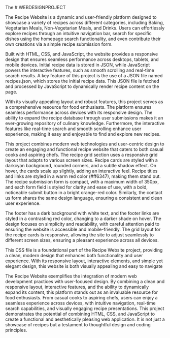 The # WEBDESIGNPROJECT

The Recipe Website is a dynamic and user-friendly platform designed to showcase a variety of recipes across different categories, including Baking, Vegetarian Meals, Non-Vegetarian Meals, and Drinks. Users can effortlessly explore recipes through an intuitive navigation bar, search for specific dishes using the homepage search functionality, and even contribute their own creations via a simple recipe submission form.

Built with HTML, CSS, and JavaScript, the website provides a responsive design that ensures seamless performance across desktops, tablets, and mobile devices. Initial recipe data is stored in JSON, while JavaScript powers the interactive features, such as smooth scrolling and real-time search results. A key feature of this project is the use of a JSON file named recipes.json, which stores the initial recipe data. This JSON file is fetched and processed by JavaScript to dynamically render recipe content on the page.

With its visually appealing layout and robust features, this project serves as a comprehensive resource for food enthusiasts. The platform ensures seamless performance across devices with its responsive design. The ability to expand the recipe database through user submissions makes it an ever-growing repository of culinary knowledge. Furthermore, the interactive features like real-time search and smooth scrolling enhance user experience, making it easy and enjoyable to find and explore new recipes.

This project combines modern web technologies and user-centric design to create an engaging and functional recipe website that caters to both casual cooks and aspiring chefs.
The recipe grid section uses a responsive grid layout that adapts to various screen sizes. Recipe cards are styled with a darkcyan background, rounded corners, and a subtle shadow effect. On hover, the cards scale up slightly, adding an interactive feel. Recipe titles and links are styled in a warm red color (#ff6347), making them stand out. The recipe submission form is compact, with a maximum width of 350px, and each form field is styled for clarity and ease of use, with a bold, noticeable submit button in a bright orange-red color. Similarly, the contact us form shares the same design language, ensuring a consistent and clean user experience.

The footer has a dark background with white text, and the footer links are styled in a contrasting red color, changing to a darker shade on hover. The design focuses on simplicity and readability, with careful attention paid to ensuring the website is accessible and mobile-friendly. The grid layout for the recipe cards is responsive, allowing the site to adjust seamlessly to different screen sizes, ensuring a pleasant experience across all devices.

This CSS file is a foundational part of the Recipe Website project, providing a clean, modern design that enhances both functionality and user experience. With its responsive layout, interactive elements, and simple yet elegant design, this website is both visually appealing and easy to navigate

The Recipe Website exemplifies the integration of modern web development practices with user-focused design. By combining a clean and responsive layout, interactive features, and the ability to dynamically expand its content, this platform stands out as an invaluable resource for food enthusiasts. From casual cooks to aspiring chefs, users can enjoy a seamless experience across devices, with intuitive navigation, real-time search capabilities, and visually engaging recipe presentations. This project demonstrates the potential of combining HTML, CSS, and JavaScript to create a functional and aesthetically pleasing web application. It is not just a showcase of recipes but a testament to thoughtful design and coding principles.
